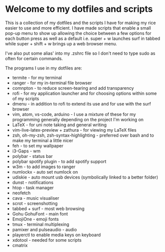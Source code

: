 # Welcome to my dotfiles and scripts

This is a collection of my dotfiles and the scripts I have for making my rice easier to use and more efficient. I have made scripts that enable a small pop-up menu to show up allowing the choice between a few options for each button press as well as a default i.e. super + w launches surf in tabbed while super + shift + w brings up a web browser menu.

I've also put some alias' into my .zshrc file so I don't need to type sudo as often for certain commands.


The programs I use in my dotfiles are:
* termite - for my terminal
* ranger - for my in-terminal file browser
* comnpton - to reduce screen-tearing and add transparency
* rofi - for my application launcher and for choosing options within some of my scripts
* dmenu - in addition to rofi to extend its use and for use with the surf browser
* vim, atom, vs-code, arduino - I use a mixture of these for my programming generally depending on the project I'm working on
* LaTeX - for uni note taking and general writing
* vim-live-latex-preview + zathura - for viewing my LaTeX files
* zsh, oh-my-zsh, zsh-syntax-highlighting - preferred over bash and to make my terminal a little nicer
* feh - to set my wallpaper
* i3-Gaps - wm
* polybar - status bar
* polybar spotify plugin - to add spotify support
* w3m - to add images to ranger
* numlockx - auto set numlock on
* udiskie - auto mount usb devices (symbolically linked to a better folder)
* dunst - notifications
* htop - task manager
* neofetch
* cava - music visualiser
* scrot - screenshotting
* tabbed + surf - most web browsing
* Gohu GohuFont - main font
* EmojiOne - emoji fonts
* tmux - terminal multiplexing
* pamixer and pulseaudio - audio
* playerctl to enable media keys on keyboard
* xdotool - needed for some scripts
* cmatrix


